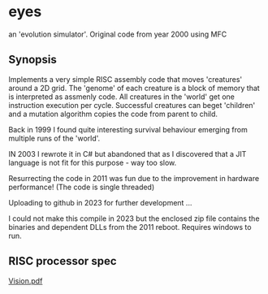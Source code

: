 # eyes
an 'evolution simulator'. Original code from year 2000 using MFC


## Synopsis

Implements a very simple RISC assembly code that moves 'creatures' around a 2D grid. The 'genome' of each creature is a block of memory that is interpreted as assmenly code. All creatures in the 'world' get one instruction execution per cycle. Successful creatures can beget 'children' and a mutation algorithm copies the code from parent to child.

Back in 1999 I found quite interesting survival behaviour emerging from multiple runs of the 'world'.

IN 2003 I rewrote it in C# but abandoned that as I discovered that a JIT language is not fit for this purpose - way too slow. 

Resurrecting the code in 2011 was fun due to the improvement in hardware performance! (The code is single threaded)

Uploading to github in 2023 for further development ...

I could not make this compile in 2023 but the enclosed zip file contains the binaries and dependent DLLs from the 2011 reboot. Requires windows to run. 

## RISC processor spec

[Vision.pdf](https://github.com/gilesknap/eyes/files/10464992/Vision.pdf)
